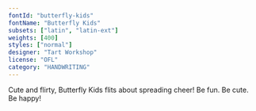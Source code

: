 ```yaml
---
fontId: "butterfly-kids"
fontName: "Butterfly Kids"
subsets: ["latin", "latin-ext"]
weights: [400]
styles: ["normal"]
designer: "Tart Workshop"
license: "OFL"
category: "HANDWRITING"
---
```


<p>Cute and flirty, Butterfly Kids flits about spreading cheer! Be fun. Be cute. Be happy!</p>